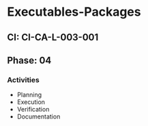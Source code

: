 # Executables-Packages

## CI: CI-CA-L-003-001
## Phase: 04

### Activities
- Planning
- Execution
- Verification
- Documentation
